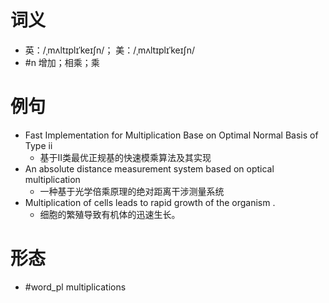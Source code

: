 # 词义
- 英：/ˌmʌltɪplɪˈkeɪʃn/； 美：/ˌmʌltɪplɪˈkeɪʃn/
- #n 增加；相乘；乘
# 例句
- Fast Implementation for Multiplication Base on Optimal Normal Basis of Type ⅱ
	- 基于Ⅱ类最优正规基的快速模乘算法及其实现
- An absolute distance measurement system based on optical multiplication
	- 一种基于光学倍乘原理的绝对距离干涉测量系统
- Multiplication of cells leads to rapid growth of the organism .
	- 细胞的繁殖导致有机体的迅速生长。
# 形态
- #word_pl multiplications
